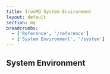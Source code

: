 ```yaml
---
title: IronMQ System Environment
layout: default
section: mq
breadcrumbs:
  - ['Reference', '/reference']
  - ['System Environment', '/system']
---
```


## System Environment